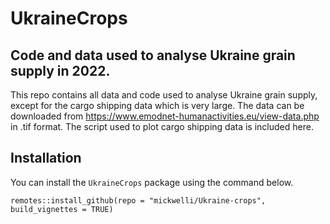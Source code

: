 # UkraineCrops

## Code and data used to analyse Ukraine grain supply in 2022.

This repo contains all data and code used to analyse Ukraine grain supply, except for the cargo shipping data which is very large. The data can be downloaded from https://www.emodnet-humanactivities.eu/view-data.php in .tif format. The script used to plot cargo shipping data is included here.

## Installation

You can install the `UkraineCrops` package using the command below.

    remotes::install_github(repo = "mickwelli/Ukraine-crops", build_vignettes = TRUE)
